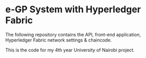 # e-GP System with Hyperledger Fabric
The following repository contains the API, front-end application, Hyperledger Fabric network settings & chaincode.

This is the code for my 4th year University of Nairobi project.
